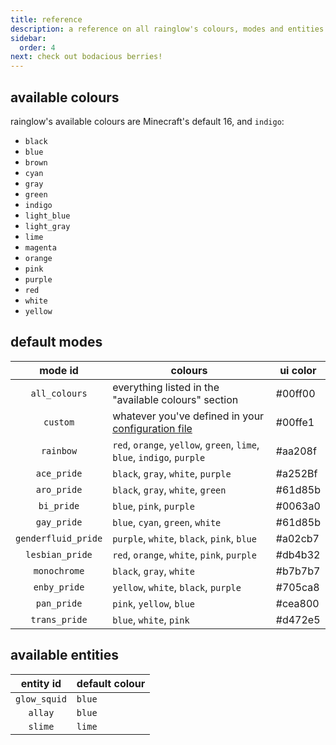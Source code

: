 ```yaml
---
title: reference
description: a reference on all rainglow's colours, modes and entities!
sidebar:
  order: 4
next: check out bodacious berries!
---
```


## available colours

rainglow's available colours are Minecraft's default 16, and `indigo`:

- `black`
- `blue`
- `brown`
- `cyan`
- `gray`
- `green`
- `indigo`
- `light_blue`
- `light_gray`
- `lime`
- `magenta`
- `orange`
- `pink`
- `purple`
- `red`
- `white`
- `yellow`

## default modes

|       mode id       | colours                                                                 | ui color |
| :-----------------: | ----------------------------------------------------------------------- | -------- |
|    `all_colours`    | everything listed in the "available colours" section                    | #00ff00  |
|      `custom`       | whatever you've defined in your [configuration file](/rainglow/config/) | #00ffe1  |
|      `rainbow`      | `red`, `orange`, `yellow`, `green`, `lime`, `blue`, `indigo`, `purple`  | #aa208f  |
|     `ace_pride`     | `black`, `gray`, `white`, `purple`                                      | #a252Bf  |
|     `aro_pride`     | `black`, `gray`, `white`, `green`                                       | #61d85b  |
|     `bi_pride`      | `blue`, `pink`, `purple`                                                | #0063a0  |
|     `gay_pride`     | `blue`, `cyan`, `green`, `white`                                        | #61d85b  |
| `genderfluid_pride` | `purple`, `white`, `black`, `pink`, `blue`                              | #a02cb7  |
|   `lesbian_pride`   | `red`, `orange`, `white`, `pink`, `purple`                              | #db4b32  |
|    `monochrome`     | `black`, `gray`, `white`                                                | #b7b7b7  |
|    `enby_pride`     | `yellow`, `white`, `black`, `purple`                                    | #705ca8  |
|     `pan_pride`     | `pink`, `yellow`, `blue`                                                | #cea800  |
|    `trans_pride`    | `blue`, `white`, `pink`                                                 | #d472e5  |

## available entities

|  entity id   | default colour |
| :----------: | -------------- |
| `glow_squid` | `blue`         |
|   `allay`    | `blue`         |
|   `slime`    | `lime`         |
